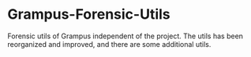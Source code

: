 Grampus-Forensic-Utils
======================

Forensic utils of Grampus independent of the project. The utils has been reorganized and improved, and there are some additional utils.
